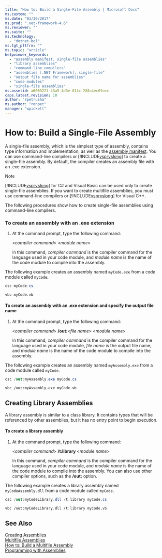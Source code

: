 ```yaml
---
title: "How to: Build a Single-File Assembly | Microsoft Docs"
ms.custom: ""
ms.date: "03/30/2017"
ms.prod: ".net-framework-4.6"
ms.reviewer: ""
ms.suite: ""
ms.technology: 
  - "dotnet-bcl"
ms.tgt_pltfrm: ""
ms.topic: "article"
helpviewer_keywords: 
  - "assembly manifest, single-file assemblies"
  - "library assemblies"
  - "command-line compilers"
  - "assemblies [.NET Framework], single-file"
  - "output file name for assemblies"
  - "code modules"
  - "single-file assemblies"
ms.assetid: a6063221-43a5-4d3e-814c-288a4ec69aec
caps.latest.revision: 10
author: "rpetrusha"
ms.author: "ronpet"
manager: "wpickett"
---
```

# How to: Build a Single-File Assembly
A single-file assembly, which is the simplest type of assembly, contains type information and implementation, as well as the [assembly manifest](../../../docs/framework/app-domains/assembly-manifest.md). You can use command-line compilers or [!INCLUDE[vsprvslong](../../../includes/vsprvslong-md.md)] to create a single-file assembly. By default, the compiler creates an assembly file with an .exe extension.  
  
> [!NOTE]
>  [!INCLUDE[vsprvslong](../../../includes/vsprvslong-md.md)] for C# and Visual Basic can be used only to create single-file assemblies. If you want to create multifile assemblies, you must use command-line compilers or [!INCLUDE[vsprvslong](../../../includes/vsprvslong-md.md)] for Visual C++.  
  
 The following procedures show how to create single-file assemblies using command-line compilers.  
  
### To create an assembly with an .exe extension  
  
1.  At the command prompt, type the following command:  
  
     \<*compiler command*> \<*module name*>  
  
     In this command, *compiler command* is the compiler command for the language used in your code module, and *module name* is the name of the code module to compile into the assembly.  
  
 The following example creates an assembly named `myCode.exe` from a code module called `myCode`.  
  
```csharp  
csc myCode.cs  
```  
  
```vb  
vbc myCode.vb  
```  
  
#### To create an assembly with an .exe extension and specify the output file name  
  
1.  At the command prompt, type the following command:  
  
     \<*compiler command*> **/out:**\<*file name*> \<*module name*>  
  
     In this command, *compiler command* is the compiler command for the language used in your code module, *file name* is the output file name, and *module name* is the name of the code module to compile into the assembly.  
  
 The following example creates an assembly named `myAssembly.exe` from a code module called `myCode`.  
  
```csharp  
csc /out:myAssembly.exe myCode.cs  
```  
  
```vb  
vbc /out:myAssembly.exe myCode.vb  
```  
  
## Creating Library Assemblies  
 A library assembly is similar to a class library. It contains types that will be referenced by other assemblies, but it has no entry point to begin execution.  
  
#### To create a library assembly  
  
1.  At the command prompt, type the following command:  
  
     \<*compiler command*> **/t:library** \<*module name*>  
  
     In this command, *compiler command* is the compiler command for the language used in your code module, and *module name* is the name of the code module to compile into the assembly. You can also use other compiler options, such as the **/out:** option.  
  
 The following example creates a library assembly named `myCodeAssembly.dll` from a code module called `myCode`.  
  
```csharp  
csc /out:myCodeLibrary.dll /t:library myCode.cs  
```  
  
```vb  
vbc /out:myCodeLibrary.dll /t:library myCode.vb  
```  
  
## See Also  
 [Creating Assemblies](../../../docs/framework/app-domains/creating-assemblies.md)   
 [Multifile Assemblies](../../../docs/framework/app-domains/multifile-assemblies.md)   
 [How to: Build a Multifile Assembly](../../../docs/framework/app-domains/how-to-build-a-multifile-assembly.md)   
 [Programming with Assemblies](../../../docs/framework/app-domains/programming-with-assemblies.md)